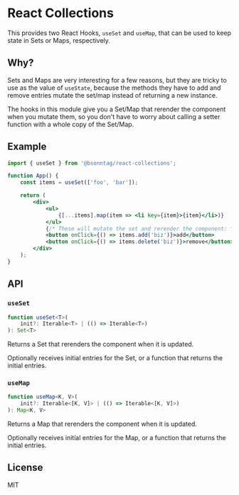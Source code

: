 # React Collections

This provides two React Hooks, `useSet` and `useMap`, that can be used to keep state in Sets or Maps, respectively.

## Why?

Sets and Maps are very interesting for a few reasons, but they are tricky to use as the value of `useState`,
because the methods they have to add and remove entries mutate the set/map instead of returning a new instance.

The hooks in this module give you a Set/Map that rerender the component when you mutate them,
so you don't have to worry about calling a setter function with a whole copy of the Set/Map.

## Example

```jsx
import { useSet } from '@bsonntag/react-collections';

function App() {
    const items = useSet(['foo', 'bar']);

    return (
        <div>
            <ul>
                {[...items].map(item => <li key={item}>{item}</li>)}
            </ul>
            {/* These will mutate the set and rerender the component: */}
            <button onClick={() => items.add('biz')}>add</button>
            <button onClick={() => items.delete('biz')}>remove</button>
        </div>
    );
}
```

## API

### `useSet`

```ts
function useSet<T>(
    init?: Iterable<T> | (() => Iterable<T>)
): Set<T>
```

Returns a Set that rerenders the component when it is updated.

Optionally receives initial entries for the Set, or a function that returns the initial entries.

### `useMap`

```ts
function useMap<K, V>(
    init?: Iterable<[K, V]> | (() => Iterable<[K, V]>)
): Map<K, V>
```

Returns a Map that rerenders the component when it is updated.

Optionally receives initial entries for the Map, or a function that returns the initial entries.

## License

MIT
